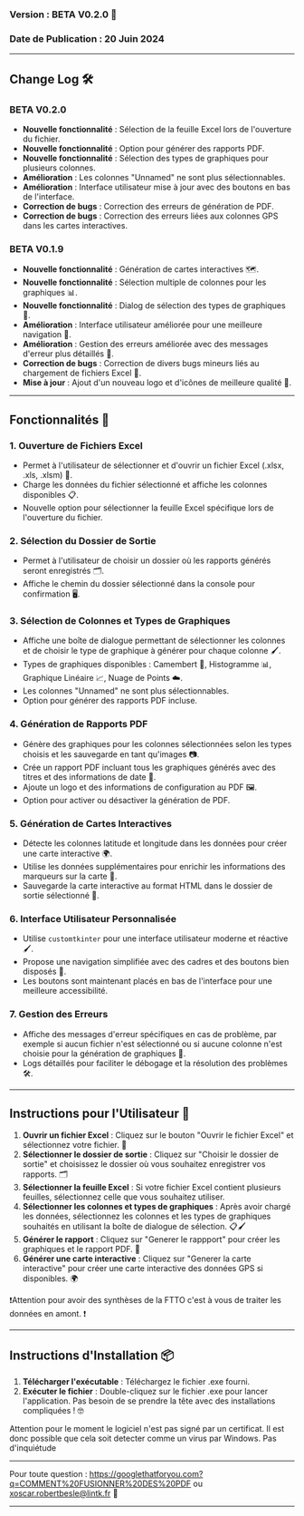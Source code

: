 ### Version : BETA V0.2.0 🚀
### Date de Publication : 20 Juin 2024

---

## Change Log 🛠️

### BETA V0.2.0
- **Nouvelle fonctionnalité** : Sélection de la feuille Excel lors de l'ouverture du fichier.
- **Nouvelle fonctionnalité** : Option pour générer des rapports PDF.
- **Nouvelle fonctionnalité** : Sélection des types de graphiques pour plusieurs colonnes.
- **Amélioration** : Les colonnes "Unnamed" ne sont plus sélectionnables.
- **Amélioration** : Interface utilisateur mise à jour avec des boutons en bas de l'interface.
- **Correction de bugs** : Correction des erreurs de génération de PDF.
- **Correction de bugs** : Correction des erreurs liées aux colonnes GPS dans les cartes interactives.

### BETA V0.1.9
- **Nouvelle fonctionnalité** : Génération de cartes interactives 🗺️.
- **Nouvelle fonctionnalité** : Sélection multiple de colonnes pour les graphiques 📊.
- **Nouvelle fonctionnalité** : Dialog de sélection des types de graphiques 🎨.
- **Amélioration** : Interface utilisateur améliorée pour une meilleure navigation 🧭.
- **Amélioration** : Gestion des erreurs améliorée avec des messages d'erreur plus détaillés 🚧.
- **Correction de bugs** : Correction de divers bugs mineurs liés au chargement de fichiers Excel 🐛.
- **Mise à jour** : Ajout d'un nouveau logo et d'icônes de meilleure qualité 🌟.

---

## Fonctionnalités 🌟

### 1. **Ouverture de Fichiers Excel**
- Permet à l'utilisateur de sélectionner et d'ouvrir un fichier Excel (.xlsx, .xls, .xlsm) 📂.
- Charge les données du fichier sélectionné et affiche les colonnes disponibles 📋.
- Nouvelle option pour sélectionner la feuille Excel spécifique lors de l'ouverture du fichier.

### 2. **Sélection du Dossier de Sortie**
- Permet à l'utilisateur de choisir un dossier où les rapports générés seront enregistrés 🗂️.
- Affiche le chemin du dossier sélectionné dans la console pour confirmation 🖥️.

### 3. **Sélection de Colonnes et Types de Graphiques**
- Affiche une boîte de dialogue permettant de sélectionner les colonnes et de choisir le type de graphique à générer pour chaque colonne 🖌️.
- Types de graphiques disponibles : Camembert 🥧, Histogramme 📊, Graphique Linéaire 📈, Nuage de Points ☁️.
- Les colonnes "Unnamed" ne sont plus sélectionnables.
- Option pour générer des rapports PDF incluse.

### 4. **Génération de Rapports PDF**
- Génère des graphiques pour les colonnes sélectionnées selon les types choisis et les sauvegarde en tant qu'images 📷.
- Crée un rapport PDF incluant tous les graphiques générés avec des titres et des informations de date 📅.
- Ajoute un logo et des informations de configuration au PDF 🖼️.
- Option pour activer ou désactiver la génération de PDF.

### 5. **Génération de Cartes Interactives**
- Détecte les colonnes latitude et longitude dans les données pour créer une carte interactive 🌍.
- Utilise les données supplémentaires pour enrichir les informations des marqueurs sur la carte 📍.
- Sauvegarde la carte interactive au format HTML dans le dossier de sortie sélectionné 📁.

### 6. **Interface Utilisateur Personnalisée**
- Utilise `customtkinter` pour une interface utilisateur moderne et réactive 🖌️.
- Propose une navigation simplifiée avec des cadres et des boutons bien disposés 📐.
- Les boutons sont maintenant placés en bas de l'interface pour une meilleure accessibilité.

### 7. **Gestion des Erreurs**
- Affiche des messages d'erreur spécifiques en cas de problème, par exemple si aucun fichier n'est sélectionné ou si aucune colonne n'est choisie pour la génération de graphiques 🚫.
- Logs détaillés pour faciliter le débogage et la résolution des problèmes 🛠️.

---

## Instructions pour l'Utilisateur 📘

1. **Ouvrir un fichier Excel** : Cliquez sur le bouton "Ouvrir le fichier Excel" et sélectionnez votre fichier. 📂
2. **Sélectionner le dossier de sortie** : Cliquez sur "Choisir le dossier de sortie" et choisissez le dossier où vous souhaitez enregistrer vos rapports. 🗂️
3. **Sélectionner la feuille Excel** : Si votre fichier Excel contient plusieurs feuilles, sélectionnez celle que vous souhaitez utiliser.
4. **Sélectionner les colonnes et types de graphiques** : Après avoir chargé les données, sélectionnez les colonnes et les types de graphiques souhaités en utilisant la boîte de dialogue de sélection. 📋🖌️
5. **Générer le rapport** : Cliquez sur "Generer le rappport" pour créer les graphiques et le rapport PDF. 📄
6. **Générer une carte interactive** : Cliquez sur "Generer la carte interactive" pour créer une carte interactive des données GPS si disponibles. 🌍

❗️Attention pour avoir des synthèses de la FTTO c'est à vous de traiter les données en amont. ❗

---

## Instructions d'Installation 📦

1. **Télécharger l'exécutable** : Téléchargez le fichier .exe fourni.
2. **Exécuter le fichier** : Double-cliquez sur le fichier .exe pour lancer l'application. Pas besoin de se prendre la tête avec des installations compliquées ! 🤓

Attention pour le moment le logiciel n'est pas signé par un certificat. Il est donc possible que cela soit detecter comme un virus par Windows. Pas d'inquiétude

---

Pour toute question : https://googlethatforyou.com?q=COMMENT%20FUSIONNER%20DES%20PDF ou xoscar.robertbesle@lintk.fr 📧

---
